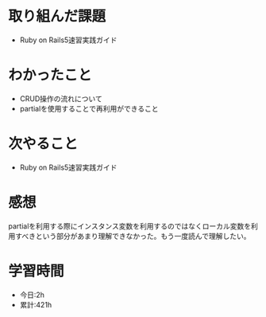 # 取り組んだ課題
- Ruby on Rails5速習実践ガイド
# わかったこと
- CRUD操作の流れについて
- partialを使用することで再利用ができること
# 次やること
- Ruby on Rails5速習実践ガイド
# 感想
partialを利用する際にインスタンス変数を利用するのではなくローカル変数を利用すべきという部分があまり理解できなかった。もう一度読んで理解したい。
# 学習時間
- 今日:2h
- 累計:421h


